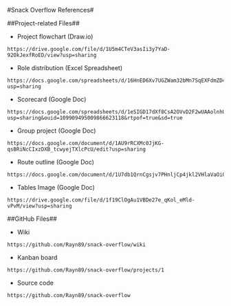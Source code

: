 #Snack Overflow References#

##Project-related Files##

* Project flowchart (Draw.io)

```
https://drive.google.com/file/d/1U5m4CTeV3asIi3y7YaD-92OkJexfRoED/view?usp=sharing
```

* Role distribution (Excel Spreadsheet)

```
https://docs.google.com/spreadsheets/d/16HnED6Xv7UGZWam32bMn7SqEXFdmZD4lMn_ATgJTEuw/edit?usp=sharing
```

* Scorecard (Google Doc)

```
https://docs.google.com/spreadsheets/d/1eSIGD17dXf8CsA2OVvD2F2wUAAolnhUC/edit?usp=sharing&ouid=109909495009866623118&rtpof=true&sd=true
```

* Group project (Google Doc)

```
https://docs.google.com/document/d/1AU9rRCXMc0JjKG-qsBRiNcCIxzDXB_tcwyejTXlcPcU/edit?usp=sharing
```

* Route outline (Google Doc)

```
https://docs.google.com/document/d/1U7db1QrnCgsjv7PHnljCp4jkl2VHlaVaOiQd5BProhU/edit
```

* Tables Image (Google Doc)

```
https://drive.google.com/file/d/1f19ClOgAu1VBDe27e_qKol_eMld-vPvM/view?usp=sharing
```

##GitHub Files##

* Wiki

```
https://github.com/Rayn89/snack-overflow/wiki
```

* Kanban board

```
https://github.com/Rayn89/snack-overflow/projects/1
```

* Source code

```
https://github.com/Rayn89/snack-overflow
```
